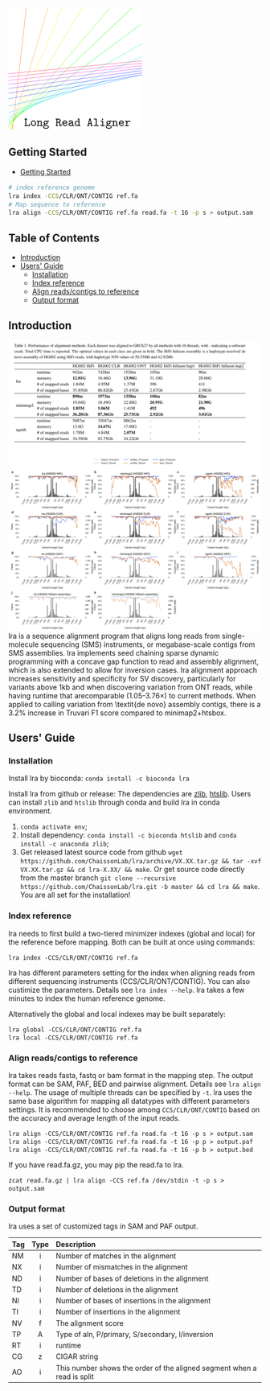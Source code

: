 
![](image/logo_small.png)


## <a name="started"></a>Getting Started

- [Getting Started](#started)
```sh
# index reference genome
lra index -CCS/CLR/ONT/CONTIG ref.fa
# Map sequence to reference
lra align -CCS/CLR/ONT/CONTIG ref.fa read.fa -t 16 -p s > output.sam  
```
## Table of Contents

- [Introduction](#intro)
- [Users' Guide](#uguide)
  - [Installation](#install)
  - [Index reference](#index)
  - [Align reads/contigs to reference](#align)
  - [Output format](#output)

## <a name="intro"></a>Introduction

<img align="middle" width="600" src="image/runtime.png"/>
<img align="middle" width="600" src="image/truvari_plot.png"/>

<br clear="left"/>
lra is a sequence alignment program that aligns long reads from single-molecule sequencing (SMS) instruments, or megabase-scale contigs from SMS assemblies. lra implements seed chaining sparse dynamic programming with a concave gap function to read and assembly alignment, which is also extended to allow for inversion cases. lra alignment approach increases sensitivity and specificity for SV discovery, particularly for variants above 1kb and when discovering variation from ONT reads, while having runtime that arecomparable (1.05-3.76×) to current methods. When applied to calling variation from \textit{de novo} assembly contigs, there is a 3.2% increase in Truvari F1 score compared to minimap2+htsbox.


## <a name="uguide"></a>Users' Guide

### <a name="install"></a>Installation

Install lra by bioconda: `conda install -c bioconda lra`

Install lra from github or release: The dependencies are [zlib][zlib], [htslib][htslib].
Users can install `zlib` and `htslib` through conda and build lra in conda environment. 
1. `conda activate env`;
2. Install dependency: `conda install -c bioconda htslib` and `conda install -c anaconda zlib`;
3. Get released latest source code from github `wget https://github.com/ChaissonLab/lra/archive/VX.XX.tar.gz && tar -xvf VX.XX.tar.gz && cd lra-X.XX/ && make`. 
   Or get source code directly from the master branch `git clone --recursive https://github.com/ChaissonLab/lra.git -b master && cd lra && make`. You are all set for the installation!



### <a name="index"></a>Index reference
lra needs to first build a two-tiered minimizer indexes (global and local) for the reference before mapping. Both can be built at once using commands:
```
lra index -CCS/CLR/ONT/CONTIG ref.fa
```
lra has different parameters setting for the index when aligning reads from different sequencing instruments (CCS/CLR/ONT/CONTIG). You can also custimize the parameters. Details see `lra index --help`. lra takes a few minutes to index the human reference genome.

Alternatively the global and local indexes may be built separately: 
```
lra global -CCS/CLR/ONT/CONTIG ref.fa
lra local -CCS/CLR/ONT/CONTIG ref.fa
```

### <a name="align"></a>Align reads/contigs to reference
lra takes reads fasta, fastq or bam format in the mapping step. The output format can be SAM, PAF, BED and pairwise alignment. Details see `lra align --help`. The usage of multiple threads can be specified by `-t`. lra uses the same base algorithm for mapping all datatypes with different parameters settings. It is recommended to choose among `CCS/CLR/ONT/CONTIG` based on the accuracy and average length of the input reads. 

```
lra align -CCS/CLR/ONT/CONTIG ref.fa read.fa -t 16 -p s > output.sam  
lra align -CCS/CLR/ONT/CONTIG ref.fa read.fa -t 16 -p p > output.paf  
lra align -CCS/CLR/ONT/CONTIG ref.fa read.fa -t 16 -p b > output.bed
```

If you have read.fa.gz, you may pip the read.fa to lra.

```
zcat read.fa.gz | lra align -CCS ref.fa /dev/stdin -t -p s > output.sam
```

### <a name="output"></a>Output format

lra uses a set of customized tags in SAM and PAF output.

|Tag|Type  |Description                                  						|
|:--|:----:|:-------------------------------------------------------------------|
|NM |i |Number of matches in the alignment                                      |
|NX |i |Number of mismatches in the alignment                                   |
|ND |i |Number of bases of deletions in the alignment                           |
|TD |i |Number of deletions in the alignment                                    |
|NI |i |Number of bases of insertions in the alignment                          |
|TI |i |Number of insertions in the alignment                                   | 
|NV |f |The alignment score                                                     |
|TP |A |Type of aln, P/primary, S/secondary, I/inversion                        |
|RT |i |runtime   									                            |
|CG |z |CIGAR string        						                            |	 
|AO |i |This number shows the order of the aligned segment when a read is split |


[zlib]: http://zlib.net/
[htslib]: https://github.com/samtools/htslib/
















